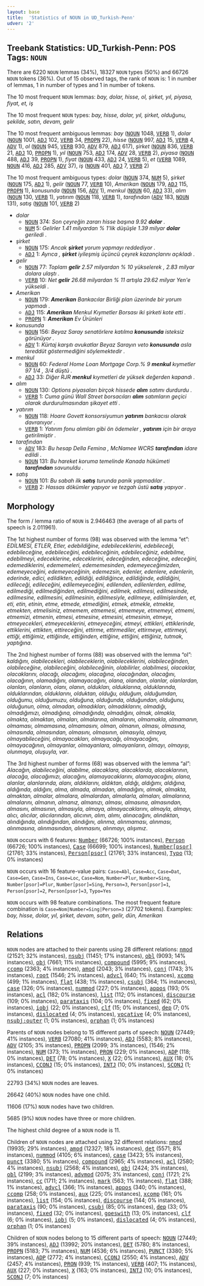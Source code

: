 ```yaml
---
layout: base
title:  'Statistics of NOUN in UD_Turkish-Penn'
udver: '2'
---
```


## Treebank Statistics: UD_Turkish-Penn: POS Tags: `NOUN`

There are 6220 `NOUN` lemmas (34%), 18327 `NOUN` types (50%) and 66726 `NOUN` tokens (36%).
Out of 15 observed tags, the rank of `NOUN` is: 1 in number of lemmas, 1 in number of types and 1 in number of tokens.

The 10 most frequent `NOUN` lemmas: <em>bay, dolar, hisse, ol, şirket, yıl, piyasa, fiyat, et, iş</em>

The 10 most frequent `NOUN` types:  <em>bay, hisse, dolar, yıl, şirket, olduğunu, şekilde, satın, devam, gelir</em>

The 10 most frequent ambiguous lemmas: <em>bay</em> (<tt><a href="tr_penn-pos-NOUN.html">NOUN</a></tt> 1048, <tt><a href="tr_penn-pos-VERB.html">VERB</a></tt> 1), <em>dolar</em> (<tt><a href="tr_penn-pos-NOUN.html">NOUN</a></tt> 1001, <tt><a href="tr_penn-pos-ADJ.html">ADJ</a></tt> 102, <tt><a href="tr_penn-pos-VERB.html">VERB</a></tt> 34, <tt><a href="tr_penn-pos-PROPN.html">PROPN</a></tt> 22), <em>hisse</em> (<tt><a href="tr_penn-pos-NOUN.html">NOUN</a></tt> 997, <tt><a href="tr_penn-pos-ADJ.html">ADJ</a></tt> 15, <tt><a href="tr_penn-pos-VERB.html">VERB</a></tt> 4, <tt><a href="tr_penn-pos-ADV.html">ADV</a></tt> 1), <em>ol</em> (<tt><a href="tr_penn-pos-NOUN.html">NOUN</a></tt> 945, <tt><a href="tr_penn-pos-VERB.html">VERB</a></tt> 930, <tt><a href="tr_penn-pos-ADV.html">ADV</a></tt> 879, <tt><a href="tr_penn-pos-ADJ.html">ADJ</a></tt> 617), <em>şirket</em> (<tt><a href="tr_penn-pos-NOUN.html">NOUN</a></tt> 836, <tt><a href="tr_penn-pos-VERB.html">VERB</a></tt> 21, <tt><a href="tr_penn-pos-ADJ.html">ADJ</a></tt> 10, <tt><a href="tr_penn-pos-PROPN.html">PROPN</a></tt> 1), <em>yıl</em> (<tt><a href="tr_penn-pos-NOUN.html">NOUN</a></tt> 753, <tt><a href="tr_penn-pos-ADJ.html">ADJ</a></tt> 174, <tt><a href="tr_penn-pos-ADV.html">ADV</a></tt> 28, <tt><a href="tr_penn-pos-VERB.html">VERB</a></tt> 2), <em>piyasa</em> (<tt><a href="tr_penn-pos-NOUN.html">NOUN</a></tt> 488, <tt><a href="tr_penn-pos-ADJ.html">ADJ</a></tt> 39, <tt><a href="tr_penn-pos-PROPN.html">PROPN</a></tt> 1), <em>fiyat</em> (<tt><a href="tr_penn-pos-NOUN.html">NOUN</a></tt> 433, <tt><a href="tr_penn-pos-ADJ.html">ADJ</a></tt> 24, <tt><a href="tr_penn-pos-VERB.html">VERB</a></tt> 5), <em>et</em> (<tt><a href="tr_penn-pos-VERB.html">VERB</a></tt> 1089, <tt><a href="tr_penn-pos-NOUN.html">NOUN</a></tt> 416, <tt><a href="tr_penn-pos-ADJ.html">ADJ</a></tt> 285, <tt><a href="tr_penn-pos-ADV.html">ADV</a></tt> 37), <em>iş</em> (<tt><a href="tr_penn-pos-NOUN.html">NOUN</a></tt> 401, <tt><a href="tr_penn-pos-ADJ.html">ADJ</a></tt> 7, <tt><a href="tr_penn-pos-VERB.html">VERB</a></tt> 2)

The 10 most frequent ambiguous types:  <em>dolar</em> (<tt><a href="tr_penn-pos-NOUN.html">NOUN</a></tt> 374, <tt><a href="tr_penn-pos-NUM.html">NUM</a></tt> 5), <em>şirket</em> (<tt><a href="tr_penn-pos-NOUN.html">NOUN</a></tt> 175, <tt><a href="tr_penn-pos-ADJ.html">ADJ</a></tt> 1), <em>gelir</em> (<tt><a href="tr_penn-pos-NOUN.html">NOUN</a></tt> 77, <tt><a href="tr_penn-pos-VERB.html">VERB</a></tt> 10), <em>Amerikan</em> (<tt><a href="tr_penn-pos-NOUN.html">NOUN</a></tt> 179, <tt><a href="tr_penn-pos-ADJ.html">ADJ</a></tt> 115, <tt><a href="tr_penn-pos-PROPN.html">PROPN</a></tt> 1), <em>konusunda</em> (<tt><a href="tr_penn-pos-NOUN.html">NOUN</a></tt> 156, <tt><a href="tr_penn-pos-ADV.html">ADV</a></tt> 1), <em>menkul</em> (<tt><a href="tr_penn-pos-NOUN.html">NOUN</a></tt> 60, <tt><a href="tr_penn-pos-ADJ.html">ADJ</a></tt> 33), <em>alım</em> (<tt><a href="tr_penn-pos-NOUN.html">NOUN</a></tt> 130, <tt><a href="tr_penn-pos-VERB.html">VERB</a></tt> 1), <em>yatırım</em> (<tt><a href="tr_penn-pos-NOUN.html">NOUN</a></tt> 118, <tt><a href="tr_penn-pos-VERB.html">VERB</a></tt> 1), <em>tarafından</em> (<tt><a href="tr_penn-pos-ADV.html">ADV</a></tt> 183, <tt><a href="tr_penn-pos-NOUN.html">NOUN</a></tt> 131), <em>satış</em> (<tt><a href="tr_penn-pos-NOUN.html">NOUN</a></tt> 101, <tt><a href="tr_penn-pos-VERB.html">VERB</a></tt> 2)


* <em>dolar</em>
  * <tt><a href="tr_penn-pos-NOUN.html">NOUN</a></tt> 374: <em>Son çeyreğin zararı hisse başına 9.92 <b>dolar</b> .</em>
  * <tt><a href="tr_penn-pos-NUM.html">NUM</a></tt> 5: <em>Gelirler 1.41 milyardan % 1'lik düşüşle 1.39 milyar <b>dolar</b> geriledi .</em>
* <em>şirket</em>
  * <tt><a href="tr_penn-pos-NOUN.html">NOUN</a></tt> 175: <em>Ancak <b>şirket</b> yorum yapmayı reddediyor .</em>
  * <tt><a href="tr_penn-pos-ADJ.html">ADJ</a></tt> 1: <em>Ayrıca , <b>şirket</b> iyileşmiş üçüncü çeyrek kazançlarını açıkladı .</em>
* <em>gelir</em>
  * <tt><a href="tr_penn-pos-NOUN.html">NOUN</a></tt> 77: <em>Toplam <b>gelir</b> 2.57 milyardan % 10 yükselerek , 2.83 milyar dolara ulaştı .</em>
  * <tt><a href="tr_penn-pos-VERB.html">VERB</a></tt> 10: <em>Net <b>gelir</b> 26.68 milyardan % 11 artışla 29.62 milyar Yen'e yükseldi .</em>
* <em>Amerikan</em>
  * <tt><a href="tr_penn-pos-NOUN.html">NOUN</a></tt> 179: <em><b>Amerikan</b> Bankacılar Birliği plan üzerinde bir yorum yapmadı .</em>
  * <tt><a href="tr_penn-pos-ADJ.html">ADJ</a></tt> 115: <em><b>Amerikan</b> Menkul Kıymetler Borsası iki şirketi kote etti .</em>
  * <tt><a href="tr_penn-pos-PROPN.html">PROPN</a></tt> 1: <em><b>Amerikan</b> Ev Ürünleri</em>
* <em>konusunda</em>
  * <tt><a href="tr_penn-pos-NOUN.html">NOUN</a></tt> 156: <em>Beyaz Saray senatörlere katılma <b>konusunda</b> isteksiz görünüyor .</em>
  * <tt><a href="tr_penn-pos-ADV.html">ADV</a></tt> 1: <em>Kürtaj karşıtı avukatlar Beyaz Sarayın veto <b>konusunda</b> asla tereddüt göstermediğini söylemektedir .</em>
* <em>menkul</em>
  * <tt><a href="tr_penn-pos-NOUN.html">NOUN</a></tt> 60: <em>Federal Home Loan Mortgage Corp.% 9 <b>menkul</b> kıymetler 97 1/4 , 3/4 düştü .</em>
  * <tt><a href="tr_penn-pos-ADJ.html">ADJ</a></tt> 33: <em>Diğer RJR <b>menkul</b> kıymetleri de yüksek değerden kapandı .</em>
* <em>alım</em>
  * <tt><a href="tr_penn-pos-NOUN.html">NOUN</a></tt> 130: <em>Options piyasaları birçok hissede <b>alım</b> satımı durdurdu .</em>
  * <tt><a href="tr_penn-pos-VERB.html">VERB</a></tt> 1: <em>Cuma günü Wall Street borsacıları <b>alım</b> satımların geçici olarak durdurulmasından şikayet etti .</em>
* <em>yatırım</em>
  * <tt><a href="tr_penn-pos-NOUN.html">NOUN</a></tt> 118: <em>Hoare Govett konsorsiyumun <b>yatırım</b> bankacısı olarak davranıyor .</em>
  * <tt><a href="tr_penn-pos-VERB.html">VERB</a></tt> 1: <em>Yatırım fonu alımları gibi ön ödemeler , <b>yatırım</b> için bir araya getirilmiştir .</em>
* <em>tarafından</em>
  * <tt><a href="tr_penn-pos-ADV.html">ADV</a></tt> 183: <em>Bu hesap Della Femina , McNamee WCRS <b>tarafından</b> idare edildi .</em>
  * <tt><a href="tr_penn-pos-NOUN.html">NOUN</a></tt> 131: <em>Bu hareket koruma temelinde Kanada hükümeti <b>tarafından</b> savunuldu .</em>
* <em>satış</em>
  * <tt><a href="tr_penn-pos-NOUN.html">NOUN</a></tt> 101: <em>Bu sabah ilk <b>satış</b> turunda panik yapmadılar .</em>
  * <tt><a href="tr_penn-pos-VERB.html">VERB</a></tt> 2: <em>Hassas dökümler yapıyor ve tezgah üstü <b>satış</b> yapıyor .</em>

## Morphology

The form / lemma ratio of `NOUN` is 2.946463 (the average of all parts of speech is 2.011961).

The 1st highest number of forms (98) was observed with the lemma “et”: <em>EDİLMESİ, ETLER, Etler, edebildiğine, edebileceklerini, edebileceği, edebileceğine, edebileceğini, edebileceğinin, edebileceğiniz, edebilme, edebilmeyi, edeceklerine, edeceklerini, edeceğinden, edeceğine, edeceğini, edemediklerini, edememeleri, edememesinden, edemeyeceğimizden, edemeyeceğini, edemeyeceğinin, edemezsin, edenler, edenlere, edenlerin, ederinde, edici, edildikten, edildiği, edildiğince, edildiğinde, edildiğini, edileceği, edileceğini, edilemeyeceğini, edilenden, edilenlerden, edilme, edilmediği, edilmediğinden, edilmediğini, edilmek, edilmesi, edilmesinde, edilmesine, edilmesini, edilmesinin, edilmesiyle, edilmeye, edilmişlerden, et, eti, etin, etinin, etme, etmede, etmediğini, etmek, etmekle, etmekte, etmekten, etmelisiniz, etmemem, etmemesi, etmemeye, etmemeyi, etmemi, etmemizi, etmenin, etmesi, etmesine, etmesini, etmesinin, etmeye, etmeyecekleri, etmeyeceklerini, etmeyeceğini, etmeyi, ettikleri, ettiklerinde, ettiklerini, ettikten, ettireceğini, ettirme, ettirmediler, ettirmeye, ettirmeyi, ettiği, ettiğimiz, ettiğinde, ettiğinden, ettiğine, ettiğini, ettiğiniz, tutmak, yaptığına</em>.

The 2nd highest number of forms (88) was observed with the lemma “ol”: <em>kaldığını, olabilecekleri, olabileceklerin, olabileceklerini, olabileceğinden, olabileceğine, olabileceğini, olabileceğinin, olabilirler, olabilmesi, olacaklar, olacaklarını, olacağı, olacağımı, olacağına, olacağından, olacağını, olacağının, olamadığını, olamayacağını, olana, olandan, olanlar, olanlardan, olanları, olanların, olanı, olanın, oldukları, olduklarına, olduklarında, olduklarından, olduklarını, olduktan, olduğu, olduğum, olduğumdan, olduğumu, olduğumuzu, olduğuna, olduğunda, olduğundan, olduğunu, olduğunun, olma, olmadan, olmadıkları, olmadıklarını, olmadığı, olmadığımızı, olmadığına, olmadığında, olmadığını, olmak, olmakla, olmakta, olmaktan, olmaları, olmalarına, olmalarını, olmamakla, olmamanın, olmaması, olmamasına, olmamasını, olman, olmanın, olması, olmasına, olmasında, olmasından, olmasını, olmasının, olmasıyla, olmaya, olmayabileceğini, olmayacakları, olmayacağı, olmayacağını, olmayacağının, olmayanlar, olmayanlara, olmayanların, olmayı, olmayışı, olunmaya, oluşuyla, var</em>.

The 3rd highest number of forms (68) was observed with the lemma “al”: <em>Alacağın, alabileceğini, alabilme, alacaklara, alacaklarda, alacaklarının, alacağa, alacağımızı, alacağını, alamayacaklarını, alamayacağını, alana, alanlar, alanlarında, alanı, aldıklarını, aldıktan, aldığı, aldığımı, aldığına, aldığında, aldığını, alma, almada, almadan, almadığını, almak, almakta, almaktan, almalar, almalara, almalardan, almalarla, almaları, almalarına, almalarını, almanın, almanız, almanızı, alması, almasına, almasından, almasını, almasının, almasıyla, almaya, almayacaklarını, almayla, almayı, alıcı, alıcılar, alıcılarından, alıcının, alım, alımı, alınacağını, alındıktan, alındığında, alındığından, alındığını, alınma, alınmaması, alınması, alınmasına, alınmasından, alınmasını, alınmayı, alışımız</em>.

`NOUN` occurs with 6 features: <tt><a href="tr_penn-feat-Number.html">Number</a></tt> (66726; 100% instances), <tt><a href="tr_penn-feat-Person.html">Person</a></tt> (66726; 100% instances), <tt><a href="tr_penn-feat-Case.html">Case</a></tt> (66699; 100% instances), <tt><a href="tr_penn-feat-Number-psor.html">Number[psor]</a></tt> (21761; 33% instances), <tt><a href="tr_penn-feat-Person-psor.html">Person[psor]</a></tt> (21761; 33% instances), <tt><a href="tr_penn-feat-Typo.html">Typo</a></tt> (13; 0% instances)

`NOUN` occurs with 16 feature-value pairs: `Case=Abl`, `Case=Acc`, `Case=Dat`, `Case=Gen`, `Case=Ins`, `Case=Loc`, `Case=Nom`, `Number=Plur`, `Number=Sing`, `Number[psor]=Plur`, `Number[psor]=Sing`, `Person=3`, `Person[psor]=1`, `Person[psor]=2`, `Person[psor]=3`, `Typo=Yes`

`NOUN` occurs with 98 feature combinations.
The most frequent feature combination is `Case=Nom|Number=Sing|Person=3` (27702 tokens).
Examples: <em>bay, hisse, dolar, yıl, şirket, devam, satın, gelir, dün, Amerikan</em>


## Relations

`NOUN` nodes are attached to their parents using 28 different relations: <tt><a href="tr_penn-dep-nmod.html">nmod</a></tt> (21521; 32% instances), <tt><a href="tr_penn-dep-nsubj.html">nsubj</a></tt> (11451; 17% instances), <tt><a href="tr_penn-dep-obl.html">obl</a></tt> (9093; 14% instances), <tt><a href="tr_penn-dep-obj.html">obj</a></tt> (7661; 11% instances), <tt><a href="tr_penn-dep-compound.html">compound</a></tt> (5995; 9% instances), <tt><a href="tr_penn-dep-ccomp.html">ccomp</a></tt> (2363; 4% instances), <tt><a href="tr_penn-dep-amod.html">amod</a></tt> (2043; 3% instances), <tt><a href="tr_penn-dep-conj.html">conj</a></tt> (1743; 3% instances), <tt><a href="tr_penn-dep-root.html">root</a></tt> (1546; 2% instances), <tt><a href="tr_penn-dep-advcl.html">advcl</a></tt> (640; 1% instances), <tt><a href="tr_penn-dep-xcomp.html">xcomp</a></tt> (499; 1% instances), <tt><a href="tr_penn-dep-flat.html">flat</a></tt> (438; 1% instances), <tt><a href="tr_penn-dep-csubj.html">csubj</a></tt> (364; 1% instances), <tt><a href="tr_penn-dep-case.html">case</a></tt> (326; 0% instances), <tt><a href="tr_penn-dep-nummod.html">nummod</a></tt> (227; 0% instances), <tt><a href="tr_penn-dep-appos.html">appos</a></tt> (193; 0% instances), <tt><a href="tr_penn-dep-acl.html">acl</a></tt> (182; 0% instances), <tt><a href="tr_penn-dep-list.html">list</a></tt> (112; 0% instances), <tt><a href="tr_penn-dep-discourse.html">discourse</a></tt> (109; 0% instances), <tt><a href="tr_penn-dep-parataxis.html">parataxis</a></tt> (104; 0% instances), <tt><a href="tr_penn-dep-fixed.html">fixed</a></tt> (62; 0% instances), <tt><a href="tr_penn-dep-iobj.html">iobj</a></tt> (22; 0% instances), <tt><a href="tr_penn-dep-clf.html">clf</a></tt> (15; 0% instances), <tt><a href="tr_penn-dep-dep.html">dep</a></tt> (7; 0% instances), <tt><a href="tr_penn-dep-dislocated.html">dislocated</a></tt> (4; 0% instances), <tt><a href="tr_penn-dep-vocative.html">vocative</a></tt> (4; 0% instances), <tt><a href="tr_penn-dep-nsubj-outer.html">nsubj:outer</a></tt> (1; 0% instances), <tt><a href="tr_penn-dep-orphan.html">orphan</a></tt> (1; 0% instances)

Parents of `NOUN` nodes belong to 15 different parts of speech: <tt><a href="tr_penn-pos-NOUN.html">NOUN</a></tt> (27449; 41% instances), <tt><a href="tr_penn-pos-VERB.html">VERB</a></tt> (27080; 41% instances), <tt><a href="tr_penn-pos-ADJ.html">ADJ</a></tt> (5583; 8% instances), <tt><a href="tr_penn-pos-ADV.html">ADV</a></tt> (2105; 3% instances), <tt><a href="tr_penn-pos-PROPN.html">PROPN</a></tt> (2099; 3% instances),  (1546; 2% instances), <tt><a href="tr_penn-pos-NUM.html">NUM</a></tt> (373; 1% instances), <tt><a href="tr_penn-pos-PRON.html">PRON</a></tt> (229; 0% instances), <tt><a href="tr_penn-pos-ADP.html">ADP</a></tt> (118; 0% instances), <tt><a href="tr_penn-pos-DET.html">DET</a></tt> (78; 0% instances), <tt><a href="tr_penn-pos-X.html">X</a></tt> (22; 0% instances), <tt><a href="tr_penn-pos-AUX.html">AUX</a></tt> (18; 0% instances), <tt><a href="tr_penn-pos-CCONJ.html">CCONJ</a></tt> (15; 0% instances), <tt><a href="tr_penn-pos-INTJ.html">INTJ</a></tt> (10; 0% instances), <tt><a href="tr_penn-pos-SCONJ.html">SCONJ</a></tt> (1; 0% instances)

22793 (34%) `NOUN` nodes are leaves.

26642 (40%) `NOUN` nodes have one child.

11606 (17%) `NOUN` nodes have two children.

5685 (9%) `NOUN` nodes have three or more children.

The highest child degree of a `NOUN` node is 11.

Children of `NOUN` nodes are attached using 32 different relations: <tt><a href="tr_penn-dep-nmod.html">nmod</a></tt> (19935; 29% instances), <tt><a href="tr_penn-dep-amod.html">amod</a></tt> (12327; 18% instances), <tt><a href="tr_penn-dep-det.html">det</a></tt> (5571; 8% instances), <tt><a href="tr_penn-dep-nummod.html">nummod</a></tt> (4105; 6% instances), <tt><a href="tr_penn-dep-case.html">case</a></tt> (3423; 5% instances), <tt><a href="tr_penn-dep-punct.html">punct</a></tt> (3380; 5% instances), <tt><a href="tr_penn-dep-compound.html">compound</a></tt> (2965; 4% instances), <tt><a href="tr_penn-dep-acl.html">acl</a></tt> (2580; 4% instances), <tt><a href="tr_penn-dep-nsubj.html">nsubj</a></tt> (2568; 4% instances), <tt><a href="tr_penn-dep-obj.html">obj</a></tt> (2424; 3% instances), <tt><a href="tr_penn-dep-obl.html">obl</a></tt> (2199; 3% instances), <tt><a href="tr_penn-dep-advmod.html">advmod</a></tt> (2075; 3% instances), <tt><a href="tr_penn-dep-conj.html">conj</a></tt> (1721; 2% instances), <tt><a href="tr_penn-dep-cc.html">cc</a></tt> (1711; 2% instances), <tt><a href="tr_penn-dep-mark.html">mark</a></tt> (563; 1% instances), <tt><a href="tr_penn-dep-flat.html">flat</a></tt> (388; 1% instances), <tt><a href="tr_penn-dep-advcl.html">advcl</a></tt> (366; 1% instances), <tt><a href="tr_penn-dep-appos.html">appos</a></tt> (340; 0% instances), <tt><a href="tr_penn-dep-ccomp.html">ccomp</a></tt> (258; 0% instances), <tt><a href="tr_penn-dep-aux.html">aux</a></tt> (225; 0% instances), <tt><a href="tr_penn-dep-xcomp.html">xcomp</a></tt> (161; 0% instances), <tt><a href="tr_penn-dep-list.html">list</a></tt> (154; 0% instances), <tt><a href="tr_penn-dep-discourse.html">discourse</a></tt> (144; 0% instances), <tt><a href="tr_penn-dep-parataxis.html">parataxis</a></tt> (90; 0% instances), <tt><a href="tr_penn-dep-csubj.html">csubj</a></tt> (85; 0% instances), <tt><a href="tr_penn-dep-dep.html">dep</a></tt> (33; 0% instances), <tt><a href="tr_penn-dep-fixed.html">fixed</a></tt> (32; 0% instances), <tt><a href="tr_penn-dep-goeswith.html">goeswith</a></tt> (13; 0% instances), <tt><a href="tr_penn-dep-clf.html">clf</a></tt> (6; 0% instances), <tt><a href="tr_penn-dep-iobj.html">iobj</a></tt> (5; 0% instances), <tt><a href="tr_penn-dep-dislocated.html">dislocated</a></tt> (4; 0% instances), <tt><a href="tr_penn-dep-orphan.html">orphan</a></tt> (1; 0% instances)

Children of `NOUN` nodes belong to 15 different parts of speech: <tt><a href="tr_penn-pos-NOUN.html">NOUN</a></tt> (27449; 39% instances), <tt><a href="tr_penn-pos-ADJ.html">ADJ</a></tt> (13992; 20% instances), <tt><a href="tr_penn-pos-DET.html">DET</a></tt> (5780; 8% instances), <tt><a href="tr_penn-pos-PROPN.html">PROPN</a></tt> (5183; 7% instances), <tt><a href="tr_penn-pos-NUM.html">NUM</a></tt> (4536; 6% instances), <tt><a href="tr_penn-pos-PUNCT.html">PUNCT</a></tt> (3380; 5% instances), <tt><a href="tr_penn-pos-ADP.html">ADP</a></tt> (2772; 4% instances), <tt><a href="tr_penn-pos-CCONJ.html">CCONJ</a></tt> (2550; 4% instances), <tt><a href="tr_penn-pos-ADV.html">ADV</a></tt> (2457; 4% instances), <tt><a href="tr_penn-pos-PRON.html">PRON</a></tt> (939; 1% instances), <tt><a href="tr_penn-pos-VERB.html">VERB</a></tt> (407; 1% instances), <tt><a href="tr_penn-pos-AUX.html">AUX</a></tt> (227; 0% instances), <tt><a href="tr_penn-pos-X.html">X</a></tt> (163; 0% instances), <tt><a href="tr_penn-pos-INTJ.html">INTJ</a></tt> (10; 0% instances), <tt><a href="tr_penn-pos-SCONJ.html">SCONJ</a></tt> (7; 0% instances)

